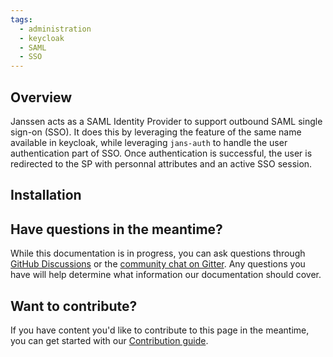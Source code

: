 ```yaml
---
tags:
  - administration
  - keycloak
  - SAML
  - SSO
---
```


## Overview

Janssen acts as a SAML Identity Provider to support outbound SAML single sign-on (SSO).
It does this by leveraging the feature of the same name available in keycloak, while leveraging `jans-auth` to handle the 
user authentication part of SSO. Once authentication is successful, the user is redirected to the SP with personnal attributes 
and an active SSO session.

## Installation



## Have questions in the meantime?

While this documentation is in progress, you can ask questions through [GitHub Discussions](https://github.com/JanssenProject/jans/discussions) or the [community chat on Gitter](https://gitter.im/JanssenProject/Lobby). Any questions you have will help determine what information our documentation should cover.

## Want to contribute?

If you have content you'd like to contribute to this page in the meantime, you can get started with our [Contribution guide](https://docs.jans.io/head/CONTRIBUTING/).

